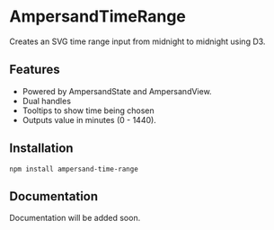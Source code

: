 AmpersandTimeRange
==================
Creates an SVG time range input from midnight to midnight using D3.

## Features
* Powered by AmpersandState and AmpersandView.
* Dual handles
* Tooltips to show time being chosen
* Outputs value in minutes (0 - 1440).

## Installation
`npm install ampersand-time-range`

## Documentation
Documentation will be added soon.

